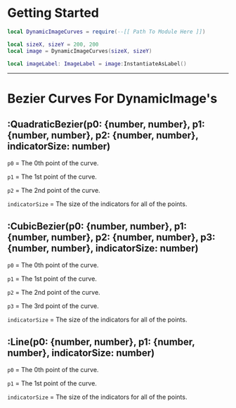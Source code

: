 # Getting Started

```lua
local DynamicImageCurves = require(--[[ Path To Module Here ]])

local sizeX, sizeY = 200, 200
local image = DynamicImageCurves(sizeX, sizeY)

local imageLabel: ImageLabel = image:InstantiateAsLabel()
```


- - -

# Bezier Curves For DynamicImage's

## :QuadraticBezier(p0: {number, number}, p1: {number, number}, p2: {number, number}, indicatorSize: number)
`p0` = The 0th point of the curve.

`p1` = The 1st point of the curve.

`p2` = The 2nd point of the curve.

`indicatorSize` = The size of the indicators for all of the points.



## :CubicBezier(p0: {number, number}, p1: {number, number}, p2: {number, number}, p3: {number, number}, indicatorSize: number)
`p0` = The 0th point of the curve.

`p1` = The 1st point of the curve.

`p2` = The 2nd point of the curve.

`p3` = The 3rd point of the curve.

`indicatorSize` = The size of the indicators for all of the points.



## :Line(p0: {number, number}, p1: {number, number}, indicatorSize: number)
`p0` = The 0th point of the curve.

`p1` = The 1st point of the curve.

`indicatorSize` = The size of the indicators for all of the points.
